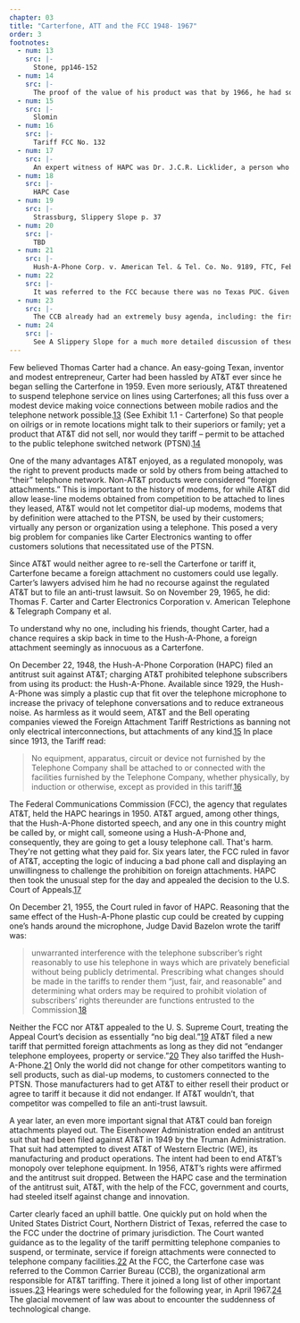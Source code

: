 ```yaml
---
chapter: 03
title: "Carterfone, ATT and the FCC 1948- 1967"
order: 3
footnotes:
  - num: 13
    src: |-
      Stone, pp146-152
  - num: 14
    src: |- 
      The proof of the value of his product was that by 1966, he had sold nearly 3,500 Carterfones. See Slippery Slope 
  - num: 15
    src: |- 
      Slomin
  - num: 16
    src: |-  
      Tariff FCC No. 132 
  - num: 17
    src: |- 
      An expert witness of HAPC was Dr. J.C.R. Licklider, a person who will be prominent in this history. 
  - num: 18
    src: |-
      HAPC Case 
  - num: 19
    src: |-
      Strassburg, Slippery Slope p. 37 
  - num: 20
    src: |- 
      TBD
  - num: 21
    src: |- 
      Hush-A-Phone Corp. v. American Tel. & Tel. Co. No. 9189, FTC, Feb. 6, 1957 
  - num: 22
    src: |-  
      It was referred to the FCC because there was no Texas PUC. Given the nature of the case, it is certain to have found its way to the FCC, although under different conditions. 
  - num: 23
    src: |- 
      The CCB already had an extremely busy agenda, including: the first ever general rate inquiry of AT&T, begun in 1965; the Telpak tariff controversy, initiated in 1961 (this issue alone will take twenty years to resolve); a request by Microwave Communications, Inc. (MCI) for a license to offer common carrier services between St. Louis and Chicago in competition with AT&T, filed in 1963; the just launched domestic satellite inquiry. 
  - num: 24
    src: |-  
      See A Slippery Slope for a much more detailed discussion of these issues and more. 
---
```


Few believed Thomas Carter had a chance. An easy-going Texan, inventor and modest entrepreneur, Carter had been hassled by AT&T ever since he began selling the Carterfone in 1959. Even more seriously, AT&T threatened to suspend telephone service on lines using Carterfones; all this fuss over a modest device making voice connections between mobile radios and the telephone network possible.<a name="fnloc13" href="#fn13">13</a> (See Exhibit 1.1 - Carterfone) So that people on oilrigs or in remote locations might talk to their superiors or family; yet a product that AT&T did not sell, nor would they tariff – permit to be attached to the public telephone switched network (PTSN).<a name="fnloc14" href="#fn14">14</a>

One of the many advantages AT&T enjoyed, as a regulated monopoly, was the right to prevent products made or sold by others from being attached to “their” telephone network. Non-AT&T products were considered “foreign attachments.” This is important to the history of modems, for while AT&T did allow lease-line modems obtained from competition to be attached to lines they leased, AT&T would not let competitor dial-up modems, modems that by definition were attached to the PTSN, be used by their customers; virtually any person or organization using a telephone. This posed a very big problem for companies like Carter Electronics wanting to offer customers solutions that necessitated use of the PTSN.

Since AT&T would neither agree to re-sell the Carterfone or tariff it, Carterfone became a foreign attachment no customers could use legally. Carter’s lawyers advised him he had no recourse against the regulated AT&T but to file an anti-trust lawsuit. So on November 29, 1965, he did: Thomas F. Carter and Carter Electronics Corporation v. American Telephone & Telegraph Company et al.

To understand why no one, including his friends, thought Carter, had a chance requires a skip back in time to the Hush-A-Phone, a foreign attachment seemingly as innocuous as a Carterfone.

On December 22, 1948, the Hush-A-Phone Corporation (HAPC) filed an antitrust suit against AT&T; charging AT&T prohibited telephone subscribers from using its product: the Hush-A-Phone. Available since 1929, the Hush-A-Phone was simply a plastic cup that fit over the telephone microphone to increase the privacy of telephone conversations and to reduce extraneous noise. As harmless as it would seem, AT&T and the Bell operating companies viewed the Foreign Attachment Tariff Restrictions as banning not only electrical interconnections, but attachments of any kind.<a name="fnloc15" href="#fn15">15</a> In place since 1913, the Tariff read:

>No equipment, apparatus, circuit or device not furnished by the Telephone Company shall be attached to or connected with the facilities furnished by the Telephone Company, whether physically, by induction or otherwise, except as provided in this tariff.<a name="fnloc16" href="#fn16">16</a>

The Federal Communications Commission (FCC), the agency that regulates AT&T, held the HAPC hearings in 1950. AT&T argued, among other things, that the Hush-A-Phone distorted speech, and any one in this country might be called by, or might call, someone using a Hush-A-Phone and, consequently, they are going to get a lousy telephone call. That's harm. They're not getting what they paid for. Six years later, the FCC ruled in favor of AT&T, accepting the logic of inducing a bad phone call and displaying an unwillingness to challenge the prohibition on foreign attachments. HAPC then took the unusual step for the day and appealed the decision to the U.S. Court of Appeals.<a name="fnloc17" href="#fn17">17</a>

On December 21, 1955, the Court ruled in favor of HAPC. Reasoning that the same effect of the Hush-A-Phone plastic cup could be created by cupping one’s hands around the microphone, Judge David Bazelon wrote the tariff was:

>unwarranted interference with the telephone subscriber’s right reasonably to use his telephone in ways which are privately beneficial without being publicly detrimental. Prescribing what changes should be made in the tariffs to render them “just, fair, and reasonable” and determining what orders may be required to prohibit violation of subscribers’ rights thereunder are functions entrusted to the Commission.<a name="fnloc18" href="#fn18">18</a>

Neither the FCC nor AT&T appealed to the U. S. Supreme Court, treating the Appeal Court’s decision as essentially “no big deal.”<a name="fnloc19" href="#fn19">19</a>  AT&T filed a new tariff that permitted foreign attachments as long as they did not “endanger telephone employees, property or service.”<a name="fnloc20" href="#fn20">20</a> They also tariffed the Hush-A-Phone.<a name="fnloc21" href="#fn21">21</a>  Only the world did not change for other competitors wanting to sell products, such as dial-up modems, to customers connected to the PTSN. Those manufacturers had to get AT&T to either resell their product or agree to tariff it because it did not endanger. If AT&T wouldn’t, that competitor was compelled to file an anti-trust lawsuit.

A year later, an even more important signal that AT&T could ban foreign attachments played out. The Eisenhower Administration ended an antitrust suit that had been filed against AT&T in 1949 by the Truman Administration. That suit had attempted to divest AT&T of Western Electric (WE), its manufacturing and product operations. The intent had been to end AT&T’s monopoly over telephone equipment. In 1956, AT&T’s rights were affirmed and the antitrust suit dropped. Between the HAPC case and the termination of the antitrust suit, AT&T, with the help of the FCC, government and courts, had steeled itself against change and innovation.

Carter clearly faced an uphill battle. One quickly put on hold when the United States District Court, Northern District of Texas, referred the case to the FCC under the doctrine of primary jurisdiction. The Court wanted guidance as to the legality of the tariff permitting telephone companies to suspend, or terminate, service if foreign attachments were connected to telephone company facilities.<a name="fnloc22" href="#fn22">22</a>  At the FCC, the Carterfone case was referred to the Common Carrier Bureau (CCB), the organizational arm responsible for AT&T tariffing. There it joined a long list of other important issues.<a name="fnloc23" href="#fn23">23</a>  Hearings were scheduled for the following year, in April 1967.<a name="fnloc24" href="#fn24">24</a>  The glacial movement of law was about to encounter the suddenness of technological change.
